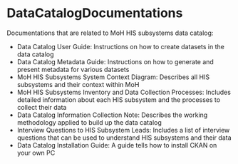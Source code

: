 # DataCatalogDocumentations
Documentations that are related to MoH HIS subsystems data catalog:
- Data Catalog User Guide: 
  Instructions on how to create datasets in the data catalog
- Data Catalog Metadata Guide: 
  Instructions on how to generate and present metadata for various datasets
- MoH HIS Subsystems System Context Diagram: 
  Describes all HIS subsystems and their context within MoH
- MoH HIS Subsystems Inventory and Data Collection Processes: 
  Includes detailed information about each HIS subsystem and the processes to collect their data
- Data Catalog Information Collection Note: 
  Describes the working methodology applied to build up the data catalog
- Interview Questions to HIS Subsystem Leads: 
  Includes a list of interview questions that can be used to understand HIS subsystems and their data
- Data Catalog Installation Guide: 
  A guide tells how to install CKAN on your own PC
